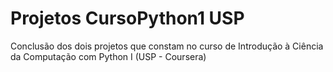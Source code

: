 # Projetos CursoPython1 USP
 Conclusão dos dois projetos que constam no curso de Introdução à Ciência da Computação com Python I (USP - Coursera)
